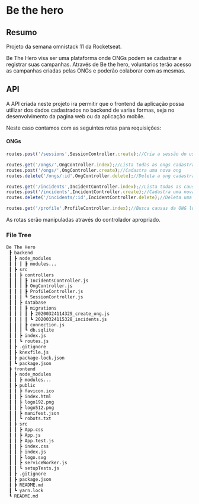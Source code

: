 # Be the hero
## Resumo
Projeto da semana omnistack 11 da Rocketseat.  

Be The Hero visa ser uma plataforma onde ONGs podem se cadastrar e registrar suas campanhas. Através de Be the hero, voluntarios terão acesso as campanhas criadas pelas ONGs e poderão colaborar com as mesmas.

## API
A API criada neste projeto ira permitir que o frontend da aplicação possa utilizar dos dados cadastrados no backend de varias formas, seja no desenvolvimento da pagina web ou da aplicação mobile.  

Neste caso contamos com as seguintes rotas para requisições:

#### ONGs
``` Javascript
routes.post('/sessions',SessionController.create);//Cria a sessão do usuario

routes.get('/ongs/',OngController.index);//Lista todas as ongs cadastradas
routes.post('/ongs/',OngController.create);//Cadastra uma nova ong
routes.delete('/ongs/:id',OngController.delete);//Deleta a ong cadastrada pelo usuario

routes.get('/incidents',IncidentController.index);//Lista todas as causas cadastradas
routes.post('/incidents',IncidentController.create);//Cadastra uma nova causa
routes.delete('/incidents/:id',IncidentController.delete);//Deleta uma causa existente

routes.get('/profile',ProfileController.index);//Busca causas da ONG logada

```
As rotas serão manipuladas através do controlador apropriado.
### File Tree
``` txt
Be The Hero
 ┣ backend
 ┃ ┣ node_modules
 ┃ ┃ ┃ ┣ modules...
 ┃ ┣ src
 ┃ ┃ ┣ controllers
 ┃ ┃ ┃ ┣ IncidentsController.js
 ┃ ┃ ┃ ┣ OngController.js
 ┃ ┃ ┃ ┣ ProfileController.js
 ┃ ┃ ┃ ┗ SessionController.js
 ┃ ┃ ┣ database
 ┃ ┃ ┃ ┣ migrations
 ┃ ┃ ┃ ┃ ┣ 20200324114329_create_ong.js
 ┃ ┃ ┃ ┃ ┗ 20200324115328_incidents.js
 ┃ ┃ ┃ ┣ connection.js
 ┃ ┃ ┃ ┗ db.sqlite
 ┃ ┃ ┣ index.js
 ┃ ┃ ┗ routes.js
 ┃ ┣ .gitignore
 ┃ ┣ knexfile.js
 ┃ ┣ package-lock.json
 ┃ ┗ package.json
 ┣ frontend
 ┃ ┣ node_modules
 ┃ ┃ ┣ modules...
 ┃ ┣ public
 ┃ ┃ ┣ favicon.ico
 ┃ ┃ ┣ index.html
 ┃ ┃ ┣ logo192.png
 ┃ ┃ ┣ logo512.png
 ┃ ┃ ┣ manifest.json
 ┃ ┃ ┗ robots.txt
 ┃ ┣ src
 ┃ ┃ ┣ App.css
 ┃ ┃ ┣ App.js
 ┃ ┃ ┣ App.test.js
 ┃ ┃ ┣ index.css
 ┃ ┃ ┣ index.js
 ┃ ┃ ┣ logo.svg
 ┃ ┃ ┣ serviceWorker.js
 ┃ ┃ ┗ setupTests.js
 ┃ ┣ .gitignore
 ┃ ┣ package.json
 ┃ ┣ README.md
 ┃ ┗ yarn.lock
 ┗ README.md
 ```
